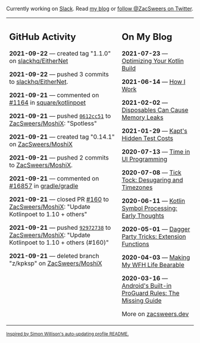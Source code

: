 Currently working on [Slack](https://slack.com/). Read [my blog](https://zacsweers.dev/) or [follow @ZacSweers on Twitter](https://twitter.com/ZacSweers).

<table><tr><td valign="top" width="60%">

## GitHub Activity
<!-- githubActivity starts -->
**2021-09-22** — created tag "1.1.0" on [slackhq/EitherNet](https://api.github.com/repos/slackhq/EitherNet)

**2021-09-22** — pushed 3 commits to [slackhq/EitherNet](https://api.github.com/repos/slackhq/EitherNet).

**2021-09-21** — commented on [#1164](https://github.com/square/kotlinpoet/pull/1164#issuecomment-924535087) in [square/kotlinpoet](https://api.github.com/repos/square/kotlinpoet)

**2021-09-21** — pushed [`0612cc51`](https://github.com/ZacSweers/MoshiX/commit/0612cc517ec5c496d504da9513e8493128045228) to [ZacSweers/MoshiX](https://api.github.com/repos/ZacSweers/MoshiX): "Spotless"

**2021-09-21** — created tag "0.14.1" on [ZacSweers/MoshiX](https://api.github.com/repos/ZacSweers/MoshiX)

**2021-09-21** — pushed 2 commits to [ZacSweers/MoshiX](https://api.github.com/repos/ZacSweers/MoshiX).

**2021-09-21** — commented on [#16857](https://github.com/gradle/gradle/issues/16857#issuecomment-924308482) in [gradle/gradle](https://api.github.com/repos/gradle/gradle)

**2021-09-21** — closed PR [#160](https://api.github.com/repos/ZacSweers/MoshiX/pulls/160) to [ZacSweers/MoshiX](https://api.github.com/repos/ZacSweers/MoshiX): "Update Kotlinpoet to 1.10 + others"

**2021-09-21** — pushed [`92972738`](https://github.com/ZacSweers/MoshiX/commit/9297273875e282ba1e6c2423f1cd4e575f75d1a3) to [ZacSweers/MoshiX](https://api.github.com/repos/ZacSweers/MoshiX): "Update Kotlinpoet to 1.10 + others (#160)"

**2021-09-21** — deleted branch "z/kpksp" on [ZacSweers/MoshiX](https://api.github.com/repos/ZacSweers/MoshiX)
<!-- githubActivity ends -->
</td><td valign="top" width="40%">

## On My Blog
<!-- blog starts -->
**2021-07-23** — [Optimizing Your Kotlin Build](https://www.zacsweers.dev/optimizing-your-kotlin-build/)

**2021-06-14** — [How I Work](https://www.zacsweers.dev/how-i-work/)

**2021-02-02** — [Disposables Can Cause Memory Leaks](https://www.zacsweers.dev/disposables-can-cause-memory-leaks/)

**2021-01-29** — [Kapt's Hidden Test Costs](https://www.zacsweers.dev/kapts-hidden-test-costs/)

**2020-07-13** — [Time in UI Programming](https://www.zacsweers.dev/time-in-ui/)

**2020-07-08** — [Tick Tock: Desugaring and Timezones](https://www.zacsweers.dev/ticktock-desugaring-timezones/)

**2020-06-11** — [Kotlin Symbol Processing: Early Thoughts](https://www.zacsweers.dev/kotlin-symbol-processor-early-thoughts/)

**2020-05-01** — [Dagger Party Tricks: Extension Functions](https://www.zacsweers.dev/dagger-party-tricks-extension-functions/)

**2020-04-03** — [Making My WFH Life Bearable](https://www.zacsweers.dev/making-wfh-life-bearable/)

**2020-03-16** — [Android's Built-in ProGuard Rules: The Missing Guide](https://www.zacsweers.dev/android-proguard-rules/)
<!-- blog ends -->
More on [zacsweers.dev](https://zacsweers.dev/)
</td></tr></table>

<sub><a href="https://simonwillison.net/2020/Jul/10/self-updating-profile-readme/">Inspired by Simon Willison's auto-updating profile README.</a></sub>